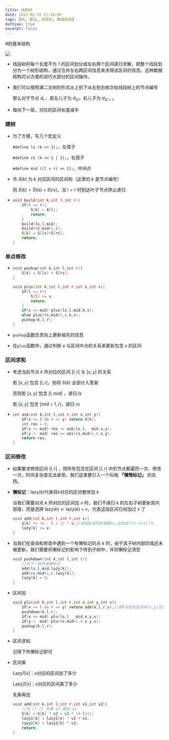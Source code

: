 ```yaml
---
title: 线段树
date: 2022-02-15 21:28:00
tags: [树, 算法, 线段树, 数据结构]
mathjax: true
excerpt: false
---
```




#的基本结构

![](https://tuchuang01-burnling.oss-cn-hangzhou.aliyuncs.com/ImgForBlog/202207122059856.png)

- 线段树将每个长度不为 $1$ 的区间划分成左右两个区间递归求解，把整个线段划分为一个树形结构，通过合并左右两区间信息来求得该区间的信息。这种数据结构可以方便的进行大部分的区间操作。

- 我们可以按照满二叉树的形式从上到下从左到右依次给线段树上的节点编号

  那么对于节点 $d_i$ ，其左儿子为 $d_{2i}$，右儿子为 $d_{2i+1}$

- 每向下一层，对应的区间长度减半

### 建树

- 为了方便，写几个宏定义

  `#define ls (k << 1);`，左孩子

  `#define rs (k << 1 | 1);`，右孩子

  `#define mid ((l + r) >> 1);`，中间点

- 令 $S(k)$ 为 $k$ 对应区间的区间和（这里的 $k$ 是节点编号）

  则 $S(k)=S(ls)+S(rs)$，当 $l=r$ 时到达叶子节点停止递归

- ```cpp
  void build(int k,int l,int r){
      if(l == r){
          S[k] = A[l];
          return;
      }
      build(ls,l,mid);
      build(rs,mid+1,r);
      S[k] = S[ls]+S[rs];
      return;
  }
  ```

### 单点修改

- ```cpp
  void pushup(int k,int l,int r){
      S[k] = S[ls] + S[rs];
  }
  
  void plus(int k,int l,int r,int x,int v){
      if(l == r){
          S[l] += v;
          return;
      }
      if(x <= mid) plus(ls,l,mid,k,v);
      else plus(rs,mid+1,r,k,v);
      pushup(k,l,r);
  }
  ```

- `pushup`函数负责向上更新祖先的信息

- 在`plus`函数中，通过判断 $x$ 与区间中点的关系来更新包含 $x$ 的区间

### 区间求和

- 考虑当前节点 $k$ 所对应的区间 $[l,r]$ 与 $[x,y]$ 的关系

  若 $[x,y]$ 包含 $[l,r]$，则将 $S(k)$ 全部计入答案

  否则若 $[x,y]$ 包含 $[l,mid]$ ，递归 $ls$

  若 $[x,y]$ 包含 $[mid+1,r]$，递归 $rs$

- ```cpp
  int ask(int k,int l,int r,int x,int y){
      if(x <= l && r <= y) return S[k];
      int res = 0;
      if(x <= mid) res += ask(ls,l,  mid,x,y);
      if(y >  mid) res += ans(rs,mid+1,r,x,y);
      return res;
  }
  ```

### 区间修改

- 如果要求修改区间 $[l,r]$ ，把所有包含在区间 $[l,r]$ 中的节点都遍历一次、修改一次，时间复杂度无法承受。我们这里要引入一个叫做 **「懒惰标记」** 的东西。

- **懒标记**：$\text{lazy}(k)$代表将k对应的区间整体加 $k$

  当我们需要对点 $k$ 所对应的区间加 $v$ 时，我们不递归 $k$ 的左右子树更新其内部值，而是选择 $\text{lazy}(k)\gets\text{lazy}(k)+v$，代表这段区间已经加过 $v$ 了

  ```cpp
  void add(int k,int l,int r,int v){
      S[k] += (r - l + 1) * v;//这段区间所有值都+v,总共加了(r-l+1)个v
      lazy[k] += v;
  }
  ```

- 当我们在查询和修改中遇到一个有懒标记的点 $k$ 时，由于其子树内部的值还未被更新，我们需要将懒标记的影响下传到子树中，并将懒标记清空

  ```cpp
  void pushdown(int k,int l,int r){
      //向下一层传递懒标记
      add(ls,l,mid,lazy[k]);
      add(rs,mid+1,r,lazy[k]);
      lazy[k] = 0;
  }
  ```

- 区间加

  ```cpp
  void plu(int k,int l,int r,int x,int y,int v){
      if(x <= l && r <= y) return add(k,l,r,v);//若k对应的区间呗[x,y]包含，打上懒标记就走
      pushdown(k,l,r);
      if(x <= mid) plu(ls,l  ,mid,x,y,v);
      if(y >  mid) plu(rs,mid+1,r,x,y,v);
      pushup(k,l,r);
  }
  ```

- 区间求和

  记得下传懒标记即可

- 区间乘

  $\text{Lazy1}[x]$：$x$对应的区间加了多少

  $\text{Lazy2}[x]$：$x$对应的区间乘了多少

  先乘再加

  ```cpp
  void add(int k,int l;int r,int v1,int v2){
      //将 [l,r] 先乘 v2 再加 v1
      S[k] = S[k] * v2 + v1 * (r-l+1);
      lazy1[k] = lazy1[k] * v2 + v1;
      lazy2[k] = lazy2[k] * v2;
      return;
  }
  ```

  

  

  